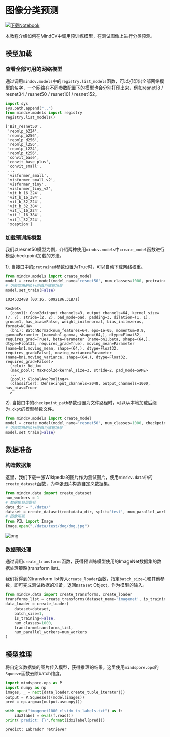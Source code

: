# 图像分类预测

[![下载Notebook](https://mindspore-website.obs.cn-north-4.myhuaweicloud.com/website-images/r1.8/resource/_static/logo_notebook.png)](https://download.mindspore.cn/toolkits/mindcv/tutorials/inference_CN.ipynb)

本教程介绍如何在MindCV中调用预训练模型，在测试图像上进行分类预测。

## 模型加载

### 查看全部可用的网络模型

通过调用`mindcv.models`中的`registry.list_models`函数，可以打印出全部网络模型的名字，一个网络在不同参数配置下的模型也会分别打印出来，例如resnet18 / resnet34 / resnet50 / resnet101 / resnet152。

```python
import sys
sys.path.append("..")
from mindcv.models import registry
registry.list_models()
```

    ['BiT_resnet50',
     'repmlp_b224',
     'repmlp_b256',
     'repmlp_d256',
     'repmlp_l256',
     'repmlp_t224',
     'repmlp_t256',
     'convit_base',
     'convit_base_plus',
     'convit_small',
     ...
     'visformer_small',
     'visformer_small_v2',
     'visformer_tiny',
     'visformer_tiny_v2',
     'vit_b_16_224',
     'vit_b_16_384',
     'vit_b_32_224',
     'vit_b_32_384',
     'vit_l_16_224',
     'vit_l_16_384',
     'vit_l_32_224',
     'xception']


### 加载预训练模型

我们以resnet50模型为例，介绍两种使用`mindcv.models`中`create_model`函数进行模型checkpoint加载的方法。

1). 当接口中的`pretrained`参数设置为True时，可以自动下载网络权重。

```python
from mindcv.models import create_model
model = create_model(model_name='resnet50', num_classes=1000, pretrained=True)
# 切换网络的执行逻辑为推理场景
model.set_train(False)
```

    102453248B [00:16, 6092186.31B/s]

    ResNet<
      (conv1): Conv2d<input_channels=3, output_channels=64, kernel_size=(7, 7), stride=(2, 2), pad_mode=pad, padding=3, dilation=(1, 1), group=1, has_bias=False, weight_init=normal, bias_init=zeros, format=NCHW>
      (bn1): BatchNorm2d<num_features=64, eps=1e-05, momentum=0.9, gamma=Parameter (name=bn1.gamma, shape=(64,), dtype=Float32, requires_grad=True), beta=Parameter (name=bn1.beta, shape=(64,), dtype=Float32, requires_grad=True), moving_mean=Parameter (name=bn1.moving_mean, shape=(64,), dtype=Float32, requires_grad=False), moving_variance=Parameter (name=bn1.moving_variance, shape=(64,), dtype=Float32, requires_grad=False)>
      (relu): ReLU<>
      (max_pool): MaxPool2d<kernel_size=3, stride=2, pad_mode=SAME>
      ...
      (pool): GlobalAvgPooling<>
      (classifier): Dense<input_channels=2048, output_channels=1000, has_bias=True>
      >


2). 当接口中的`checkpoint_path`参数设置为文件路径时，可以从本地加载后缀为`.ckpt`的模型参数文件。

```python
from mindcv.models import create_model
model = create_model(model_name='resnet50', num_classes=1000, checkpoint_path='./resnet50_224.ckpt')
# 切换网络的执行逻辑为推理场景
model.set_train(False)
```

## 数据准备

### 构造数据集

这里，我们下载一张Wikipedia的图片作为测试图片，使用`mindcv.data`中的`create_dataset`函数，为单张图片构造自定义数据集。

```python
from mindcv.data import create_dataset
num_workers = 1
# 数据集目录路径
data_dir = "./data/"
dataset = create_dataset(root=data_dir, split='test', num_parallel_workers=num_workers)
# 图像可视
from PIL import Image
Image.open("./data/test/dog/dog.jpg")
```

![png](https://github.com/mindspore-lab/mindcv/assets/74176172/d861dc95-7e36-45ee-903e-f3d2df23b982)

### 数据预处理

通过调用`create_transforms`函数，获得预训练模型使用的ImageNet数据集的数据处理策略(transform list)。

我们将得到的transform list传入`create_loader`函数，指定`batch_size=1`和其他参数，即可完成测试数据的准备，返回`Dataset` Object，作为模型的输入。

```python
from mindcv.data import create_transforms, create_loader
transforms_list = create_transforms(dataset_name='imagenet', is_training=False)
data_loader = create_loader(
    dataset=dataset,
    batch_size=1,
    is_training=False,
    num_classes=1000,
    transform=transforms_list,
    num_parallel_workers=num_workers
)
```

## 模型推理

将自定义数据集的图片传入模型，获得推理的结果。这里使用`mindspore.ops`的`Squeeze`函数去除batch维度。

```python
import mindspore.ops as P
import numpy as np
images, _ = next(data_loader.create_tuple_iterator())
output = P.Squeeze()(model(images))
pred = np.argmax(output.asnumpy())
```

```python
with open("imagenet1000_clsidx_to_labels.txt") as f:
    idx2label = eval(f.read())
print('predict: {}'.format(idx2label[pred]))
```

    predict: Labrador retriever
